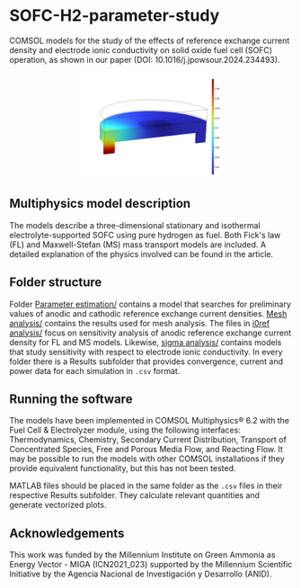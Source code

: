 # SOFC-H2-parameter-study
COMSOL models for the study of the effects of reference exchange current density and electrode ionic conductivity on solid oxide fuel cell (SOFC) operation, as shown in our paper (DOI: 10.1016/j.jpowsour.2024.234493).

<p align="center">
<img src="https://github.com/green-ammonia-institute/SOFC-H2-parameter-study/blob/main/Images/BV-MS%20-%20xH2.png" width=50% height=50%>
</p>

## Multiphysics model description

The models describe a three-dimensional stationary and isothermal electrolyte-supported SOFC using pure hydrogen as fuel. Both Fick's law (FL) and Maxwell-Stefan (MS) mass transport models are included. A detailed explanation of the physics involved can be found in the article.

## Folder structure

Folder [Parameter estimation/](Parameter%20estimation/) contains a model that searches for preliminary values of anodic and cathodic reference exchange current densities. [Mesh analysis/](Mesh%20analysis/) contains the results used for mesh analysis. The files in [i0ref analysis/](i0ref%20analysis/) focus on sensitivity analysis of anodic reference exchange current density for FL and MS models. Likewise, [sigma analysis/](sigma%20analysus/) contains models that study sensitivity with respect to electrode ionic conductivity. In every folder there is a Results subfolder that provides convergence, current and power data for each simulation in `.csv` format.

## Running the software

The models have been implemented in COMSOL Multiphysics® 6.2 with the Fuel Cell & Electrolyzer module, using the following interfaces: Thermodynamics, Chemistry, Secondary Current Distribution, Transport of Concentrated Species, Free and Porous Media Flow, and Reacting Flow. It may be possible to run the models with other COMSOL installations if they provide equivalent functionality, but this has not been tested.

MATLAB files should be placed in the same folder as the `.csv` files in their respective Results subfolder. They calculate relevant quantities and generate vectorized plots.

## Acknowledgements

This work was funded by the Millennium Institute on Green Ammonia as Energy Vector - MIGA (ICN2021\_023) supported by the Millennium Scientific Initiative by the Agencia Nacional de Investigación y Desarrollo (ANID).
